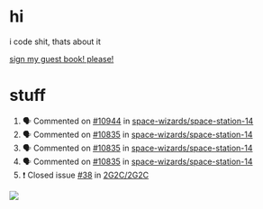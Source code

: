# hi
i code shit, thats about it

[sign my guest book! please!](https://github.com/Just-a-Unity-Dev/Just-a-Unity-Dev/issues/new?&body=Sign%20my%20guest%20book%20by%20placing%20your%20name%20in%20the%20title,%20how%27d%20you%20get%20to%20this%20page%20and%20why?%20Don%27t%20forget%20you%20have%20an%20entire%20notebook%20in%20your%20hands!)


# stuff
<!--START_SECTION:activity-->
1. 🗣 Commented on [#10944](https://github.com/space-wizards/space-station-14/issues/10944) in [space-wizards/space-station-14](https://github.com/space-wizards/space-station-14)
2. 🗣 Commented on [#10835](https://github.com/space-wizards/space-station-14/issues/10835) in [space-wizards/space-station-14](https://github.com/space-wizards/space-station-14)
3. 🗣 Commented on [#10835](https://github.com/space-wizards/space-station-14/issues/10835) in [space-wizards/space-station-14](https://github.com/space-wizards/space-station-14)
4. 🗣 Commented on [#10835](https://github.com/space-wizards/space-station-14/issues/10835) in [space-wizards/space-station-14](https://github.com/space-wizards/space-station-14)
5. ❗️ Closed issue [#38](https://github.com/2G2C/2G2C/issues/38) in [2G2C/2G2C](https://github.com/2G2C/2G2C)
<!--END_SECTION:activity-->

![](https://github-profile-summary-cards.vercel.app/api/cards/profile-details?username=Just-a-Unity-Dev&theme=solarized_dark)
